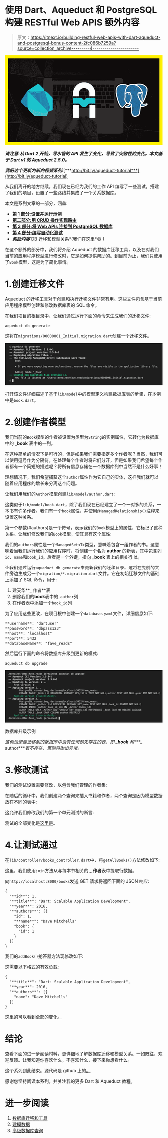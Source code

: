 # 使用 Dart、Aqueduct 和 PostgreSQL 构建 RESTful Web APIS 额外内容

> 原文：<https://itnext.io/building-restful-web-apis-with-dart-aqueduct-and-postgresql-bonus-content-2fc086b7259a?source=collection_archive---------4----------------------->

![](img/2a047f3e8efc0eabde1b4406baa0b19a.png)

***请注意:从 Dart 2 开始，导水管的 API 发生了变化，导致了突破性的变化。本文基于 Dart v1 的 Aqueduct 2.5.0。***

***我把这个更新为新的视频系列:***[***http://bit.ly/aqueduct-tutorial***](http://bit.ly/aqueduct-tutorial)

从我们离开的地方继续，我们现在已经为我们的工作 API 编写了一些测试，搭建了我们的项目，设置了一些路线并集成了一个关系数据库。

本文是系列文章的一部分，涵盖:

*   [**第 1 部分:设置并运行示例**](/building-restful-web-apis-with-dart-aqueduct-and-postgresql-3cc9b931f777)
*   [**第二部分:用 CRUD 操作实现路由**](/building-restful-web-apis-with-dart-aqueduct-and-postgresql-part-2-routing-with-crud-operations-629fe58114fa)
*   [**第 3 部分:将 Web APIs 连接到 PostgreSQL 数据库**](/building-restful-web-apis-with-dart-aqueduct-and-postgresql-part-3-postgres-90ff70742675)
*   [**第 4 部分:编写自动化测试**](/building-restful-web-apis-with-dart-aqueduct-and-postgresql-part-4-testing-de3618515639)
*   ***奖励内容*** DB 迁移和模型关系*(我们在这里*😄 *)*

在这个额外的部分中，我们将介绍 Aqueduct 的数据库迁移工具，以及在对我们当前的应用程序模型进行修改时，它是如何提供帮助的。到目前为止，我们只使用了`Book`模型，这是为了简化事情。

# 1.创建迁移文件

Aqueduct 的迁移工具对于创建和执行迁移文件非常有用。这些文件包含基于当前应用程序模型创建和修改数据库表的 SQL 命令。

在我们项目的根目录中，让我们通过运行下面的命令来生成我们的迁移文件:

```
aqueduct db generate
```

这将在`migrations/00000001_Initial.migration.dart`创建一个迁移文件。

![](img/4e3ab0450f6acc9acb62df26ff895233.png)

打开该文件详细描述了基于`lib/model`中的模型定义构建数据库表的步骤，在本例中是`book.dart`。

# 2.创建作者模型

我们当前的`Book`模型的作者被设置为类型为`String`的实例属性，它转化为数据库中的 **_book** 表中的一列。

在这种简单的情况下是可行的，但是如果我们需要指定多个作者呢？当然，我们可以使用逗号作为分隔符，在处理每个作者时将它们分开，但是如果我们希望每个作者都有一个简短的描述呢？将所有信息存储在一个数据库列中当然不是什么好事！

理想情况下，我们希望捕获这个`author`属性作为它自己的实体，这样我们就可以随着应用程序的增长来分离这个问题。

让我们用我们的`Author`模型创建`lib/model/author.dart`:

这类似于`lib/model/book.dart`，除了我们现在已经建立了一个一对多的关系，一本书有许多作者。我们有一个`book`属性，并使用`@ManagedRelationship()`注释来设置这种关系。

第一个参数(#authors)是一个符号，表示我们的`Book`模型上的属性，它标记了这种关系。让我们修改我们的`Book`模型，使其具有这个属性:

我们的`authors`属性是一个`ManagedSet<T>`类型，意味着包含一组作者的书。这意味着当我们运行我们的应用程序时，将创建一个名为 **author** 的新表，其中包含列`id`、`name`和`book_id`。后者是一个外键，指向 **_book** 表上的相关行 id。

让我们通过运行`aqueduct db generate`来更新我们的迁移目录。这将在先前的文件旁边生成另一个`migration/*.migration.dart`文件。它在初始迁移文件的基础上添加了 SQL 命令，用于:

1.  建天华**_ 作者**表
2.  删除我们的**book**表中的`_author`列
3.  在作者表中添加一个`book_id`列

为了应用这些更改，在项目根中创建一个`database.yaml`文件，详细信息如下:

```
**username**: "dartuser"
**password**: "dbpass123"
**host**: "localhost"
**port**: 5432
**databaseName**: "fave_reads"
```

然后运行下面的命令将数据库升级到更新的模式:

```
aqueduct db upgrade
```

![](img/7ac8c040ec4454763173358f9f5de4e0.png)

数据库升级示例

*这假设您要迁移到的数据库中没有任何预先存在的表，即* ***_book*** *和****_ author****表不存在，否则将抛出异常。*

# 3.修改测试

我们的测试设置需要修改，以包含我们管理的作者集:

在随后的循环中，我们创建两个查询来插入书籍和作者，两个查询是因为模型数据放在不同的表中:

这允许我们修改我们的第一个单元测试的断言:

测试的全部变化是[这里是](https://github.com/graphicbeacon/favereads/blob/master/test/books_controller_test.dart)。

# 4.让测试通过

在`lib/controller/books_controller.dart`中，将`getAllBooks()`方法修改如下:

这里，我们使用`join`方法从与每本书相关的 _ **作者**表中提取行数据。

向`http://localhost:8000/books`发送 GET 请求将返回下面的 JSON 响应:

```
{
  "**id**": 1,
  "**title**": "Dart: Scalable Application Development",
  "**year**": 2016,
  "**authors**": [{
    "id": 1,
    "**name**": "Dave Mitchells"
    "book": {
      "id": 1
    }
  }]
}
```

我们的`addBook()`抢答器方法现修改如下:

这需要以下格式的有效负载:

```
{
  "**title**": "Dart: Scalable Application Development",
  "**year**": 2016,
  "**authors**": [{
    "name": "Dave Mitchells"
  }]
}
```

这里的可以看到全部的变化[。](https://github.com/graphicbeacon/favereads/blob/master/lib/controller/books_controller.dart)

# 结论

查看下面的进一步阅读材料，更详细地了解数据库迁移和模型关系。一如既往，欢迎反馈。让我知道你喜欢什么，不喜欢什么，接下来你想看什么。

这个系列到此结束。源代码是 github 上的[。](https://github.com/graphicbeacon/favereads)

感谢您坚持阅读本系列，并关注我的更多 Dart 和 Aqueduct 教程。

# 进一步阅读

1.  [数据库迁移和工具](http://aqueduct.io/docs/db/db_tools)
2.  [建模数据](http://aqueduct.io/docs/db/modeling_data)
3.  [高级数据库查询](http://aqueduct.io/docs/tut/model-relationships-and-joins/#more-on-joins-and-relationships)